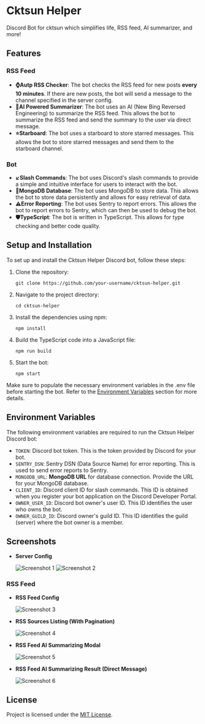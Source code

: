 # Cktsun Helper

Discord Bot for cktsun which simplifies life, RSS feed, AI summarizer, and more!

## Features

### RSS Feed

- **⌚Autp RSS Checker**: The bot checks the RSS feed for new posts **every 10 minutes**. If there are new posts, the bot will send a message to the channel specified in the server config.
- **🧠AI Powered Summarizer**: The bot uses an AI (New Bing Reversed Engineering) to summarize the RSS feed. This allows the bot to summarize the RSS feed and send the summary to the user via direct message.
- **⭐Starboard**: The bot uses a starboard to store starred messages. This allows the bot to store starred messages and send them to the starboard channel.

### Bot

- **↙️Slash Commands**: The bot uses Discord's slash commands to provide a simple and intuitive interface for users to interact with the bot.
- **🔋MongoDB Database**: The bot uses MongoDB to store data. This allows the bot to store data persistently and allows for easy retrieval of data.
- **⚠️Error Reporting**: The bot uses Sentry to report errors. This allows the bot to report errors to Sentry, which can then be used to debug the bot.
- **🛡️TypeScript**: The bot is written in TypeScript. This allows for type checking and better code quality.

## Setup and Installation

To set up and install the Cktsun Helper Discord bot, follow these steps:

1. Clone the repository:

   ```shell
   git clone https://github.com/your-username/cktsun-helper.git
   ```

2. Navigate to the project directory:

   ```shell
   cd cktsun-helper
   ```

3. Install the dependencies using npm:

   ```shell
   npm install
   ```

4. Build the TypeScript code into a JavaScript file:

   ```shell
   npm run build
   ```

5. Start the bot:

   ```shell
   npm start
   ```

Make sure to populate the necessary environment variables in the .env file before starting the bot. Refer to the [Environment Variables](#environment-variables) section for more details.

## Environment Variables

The following environment variables are required to run the Cktsun Helper Discord bot:

- `TOKEN`: Discord bot token. This is the token provided by Discord for your bot.
- `SENTRY_DSN`: Sentry DSN (Data Source Name) for error reporting. This is used to send error reports to Sentry.
- `MONGODB_URL`: **MongoDB URL** for database connection. Provide the URL for your MongoDB database.
- `CLIENT_ID`: Discord client ID for slash commands. This ID is obtained when you register your bot application on the Discord Developer Portal.
- `OWNER_USER_ID`: Discord bot owner's user ID. This ID identifies the user who owns the bot.
- `OWNER_GUILD_ID`: Discord owner's guild ID. This ID identifies the guild (server) where the bot owner is a member.

## Screenshots

- **Server Config**

  ![Screenshot 1](https://i.ibb.co/pX14nVX/image.png)
  ![Screenshot 2](https://i.ibb.co/frz42rG/image.png)

### RSS Feed

- **RSS Feed Config**

  ![Screenshot 3](https://i.ibb.co/yPZYhVS/image.png)

- **RSS Sources Listing (With Pagination)**

  ![Screenshot 4](https://i.ibb.co/WFGgJkd/image.png)

- **RSS Feed AI Summarizing Modal**

  ![Screenshot 5](https://i.ibb.co/bWFGd1V/image.png)

- **RSS Feed AI Summarizing Result (Direct Message)**

  ![Screenshot 6](https://i.ibb.co/2gqPpn1/image.png)

## License

Project is licensed under the [MIT License](LICENSE).
